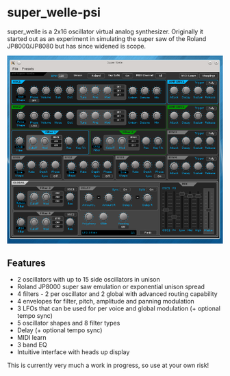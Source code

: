 super_welle-psi
============

super_welle is a 2x16 oscillator virtual analog synthesizer. Originally it 
started out as an experiment in simulating the super saw of the 
Roland JP8000/JP8080 but has since widened is scope. 

![Image](./screenshot.png?raw=true)

Features
--------

 - 2 oscillators with up to 15 side oscillators in unison
 - Roland JP8000 super saw emulation or exponential unison spread
 - 4 filters - 2 per oscillator and 2 global with advanced routing capability
 - 4 envelopes for filter, pitch, amplitude and panning modulation
 - 3 LFOs that can be used for per voice and global modulation (+ optional tempo 
    sync)
 - 5 oscillator shapes and 8 filter types
 - Delay (+ optional tempo sync)
 - MIDI learn
 - 3 band EQ
 - Intuitive interface with heads up display  


This is currently very much a work in progress, so use at your own risk! 

